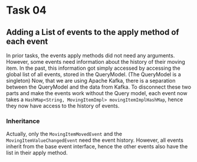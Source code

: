 # Task 04

## Adding a List of events to the apply method of each event

In prior tasks, the events apply methods did not need any arguments.
However, some events need information about the history of their moving item.
In the past, this information got simply accessed by accessing the global list of all events, stored in the QueryModel.
(The QueryModel is a singleton)
Now, that we are using Apache Kafka, there is a separation between the QueryModel and the data from Kafka.
To disconnect these two parts and make the events work without the Query model, each event now takes
a `HashMap<String, MovingItemImpl> movingItemImplHashMap`, hence they now have access to the history of events.

### Inheritance

Actually, only the `MovingItemMovedEvent` and the `MovingItemValueChangedEvent` need the event history. However, all
events inherit from the base event interface, hence the other events also have the list in their apply method.




